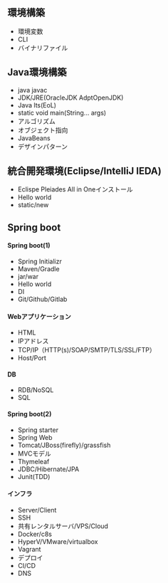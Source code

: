 ## 環境構築
 - 環境変数
 - CLI
 - バイナリファイル
## Java環境構築
 - java javac
 - JDK/JRE(OracleJDK AdptOpenJDK)
 - Java lts(EoL)
 - static void main(String... args)
 - アルゴリズム
 - オブジェクト指向
 - JavaBeans
 - デザインパターン
## 統合開発環境(Eclipse/IntelliJ IEDA)
 - Eclispe Pleiades All in Oneインストール
 - Hello world
 - static/new
## Spring boot
#### Spring boot(1)
 - Spring Initializr
 - Maven/Gradle
 - jar/war
 - Hello world
 - DI
 - Git/Github/Gitlab
#### Webアプリケーション
 - HTML
 - IPアドレス
 - TCP/IP（HTTP(s)/SOAP/SMTP/TLS/SSL/FTP）
 - Host/Port
#### DB
 - RDB/NoSQL
 - SQL
#### Spring boot(2)
 - Spring starter
 - Spring Web
 - Tomcat/JBoss(firefly)/grassfish
 - MVCモデル
 - Thymeleaf
 - JDBC/Hibernate/JPA
 - Junit(TDD)
#### インフラ
 - Server/Client
 - SSH
 - 共有レンタルサーバ/VPS/Cloud
 - Docker/c8s
 - HyperV/VMware/virtualbox
 - Vagrant
 - デプロイ
 - CI/CD
 - DNS
